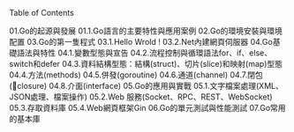 Table of Contents

01.Go的起源與發展
    01.1.Go語言的主要特性與應用案例
02.Go的環境安裝與環境配置
03.Go的第一隻程式
  03.1.Hello Wrold ! 
  03.2.Net內建網頁伺服器
04.Go基礎語法與特性
    04.1.變數型態與宣告
    04.2.流程控制與循環語法for、if、else、switch和defer
    04.3.資料結構型態：結構(struct)、切片(slice)和映射(map)型態
    04.4.方法(methods)
    04.5.併發(goroutine)
    04.6.通道(channel)
    04.7.閉包(closure)
    04.8.介面(interface)
05.Go的應用與實戰
    05.1.文字檔案處理(XML、JSON處理、檔案操作)
    05.2.Web 服務(Socket、RPC、REST、WebSocket)
    05.3.存取資料庫
    05.4.Web網頁框架Gin
06.Go的單元測試與性能測試
07.Go常用的基本庫